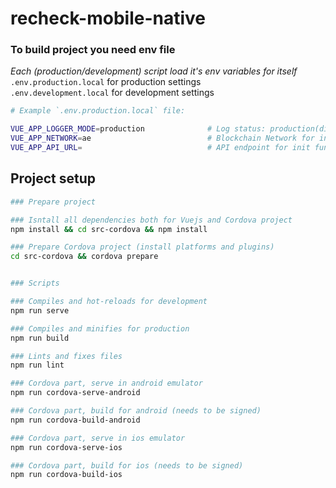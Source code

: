 # recheck-mobile-native

### To build project you need env file
*Each (production/development) script load it's env variables for itself* <br />
`.env.production.local` for production settings <br />
`.env.development.local` for development settings

```bash
# Example `.env.production.local` file:

VUE_APP_LOGGER_MODE=production              # Log status: production(disabled) - debug(enabled) (default: 'production')
VUE_APP_NETWORK=ae                          # Blockchain Network for init function (default: 'ae')
VUE_APP_API_URL=                            # API endpoint for init function (default: '')

```

## Project setup
```sh
### Prepare project

### Isntall all dependencies both for Vuejs and Cordova project
npm install && cd src-cordova && npm install

### Prepare Cordova project (install platforms and plugins)
cd src-cordova && cordova prepare


### Scripts

### Compiles and hot-reloads for development
npm run serve

### Compiles and minifies for production
npm run build

### Lints and fixes files
npm run lint

### Cordova part, serve in android emulator
npm run cordova-serve-android

### Cordova part, build for android (needs to be signed)
npm run cordova-build-android

### Cordova part, serve in ios emulator
npm run cordova-serve-ios

### Cordova part, build for ios (needs to be signed)
npm run cordova-build-ios
```

